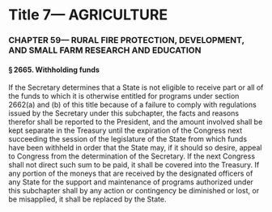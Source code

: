 
# Title 7— AGRICULTURE
### CHAPTER 59— RURAL FIRE PROTECTION, DEVELOPMENT, AND SMALL FARM RESEARCH AND EDUCATION
#### § 2665. Withholding funds

If the Secretary determines that a State is not eligible to receive part or all of the funds to which it is otherwise entitled for programs under section 2662(a) and (b) of this title because of a failure to comply with regulations issued by the Secretary under this subchapter, the facts and reasons therefor shall be reported to the President, and the amount involved shall be kept separate in the Treasury until the expiration of the Congress next succeeding the session of the legislature of the State from which funds have been withheld in order that the State may, if it should so desire, appeal to Congress from the determination of the Secretary. If the next Congress shall not direct such sum to be paid, it shall be covered into the Treasury. If any portion of the moneys that are received by the designated officers of any State for the support and maintenance of programs authorized under this subchapter shall by any action or contingency be diminished or lost, or be misapplied, it shall be replaced by the State.
